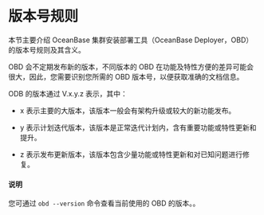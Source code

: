 # 版本号规则

本节主要介绍 OceanBase 集群安装部署工具（OceanBase Deployer，OBD）的版本号规则及其含义。

OBD 会不定期发布新的版本，不同版本的 OBD 在功能及特性方便的差异可能会很大，因此，您需要识别您所需的 OBD 版本号，以便获取准确的文档信息。

ODB 的版本通过 V.x.y.z 表示，其中：

* x 表示主要的大版本，该版本一般会有架构升级或较大的新功能发布。

* y 表示计划迭代版本，该版本是正常迭代计划内，含有重要功能或特性更新和提升。

* z 表示发布更新版本，该版本包含少量功能或特性更新和对已知问题进行修复。

<main id="notice" type='explain'>
  <h4>说明</h4>
  <p>您可通过 <code>obd --version</code> 命令查看当前使用的 OBD 的版本。。</p>
</main>
